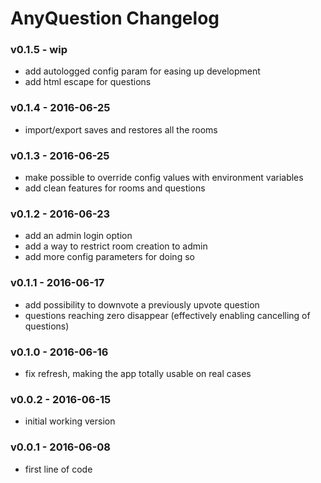AnyQuestion Changelog
=========================

### v0.1.5 - wip
- add autologged config param for easing up development
- add html escape for questions

### v0.1.4 - 2016-06-25
- import/export saves and restores all the rooms

### v0.1.3 - 2016-06-25
- make possible to override config values with environment variables
- add clean features for rooms and questions

### v0.1.2 - 2016-06-23
- add an admin login option
- add a way to restrict room creation to admin
- add more config parameters for doing so

### v0.1.1 - 2016-06-17
- add possibility to downvote a previously upvote question
- questions reaching zero disappear (effectively enabling cancelling of questions)

### v0.1.0 - 2016-06-16
- fix refresh, making the app totally usable on real cases

### v0.0.2 - 2016-06-15
- initial working version

### v0.0.1 - 2016-06-08
- first line of code
